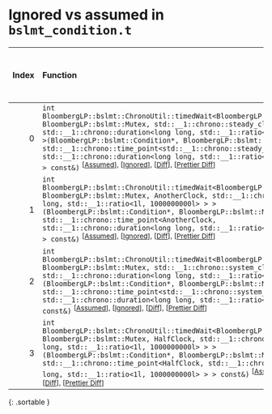 # Ignored vs assumed in `bslmt_condition.t`

<script src="../sorttable.js"></script>

|   Index | Function                                                                                                                                                                                                                                                                                                                                                                                                                                                                                                                                        |   Difference in number of lines |   Function size difference in bytes |   Number of lines in assumed build | Number of bytes in assumed build   |   Number of lines in ignored build | Number of bytes in ignored build   |
|--------:|:------------------------------------------------------------------------------------------------------------------------------------------------------------------------------------------------------------------------------------------------------------------------------------------------------------------------------------------------------------------------------------------------------------------------------------------------------------------------------------------------------------------------------------------------|--------------------------------:|------------------------------------:|-----------------------------------:|:-----------------------------------|-----------------------------------:|:-----------------------------------|
|       0 | `int BloombergLP::bslmt::ChronoUtil::timedWait<BloombergLP::bslmt::Condition, BloombergLP::bslmt::Mutex, std::__1::chrono::steady_clock, std::__1::chrono::duration<long long, std::__1::ratio<1l, 1000000000l> > >(BloombergLP::bslmt::Condition*, BloombergLP::bslmt::Mutex*, std::__1::chrono::time_point<std::__1::chrono::steady_clock, std::__1::chrono::duration<long long, std::__1::ratio<1l, 1000000000l> > > const&)` <sup>\[[Assumed](0-assume)\], \[[Ignored](0-none)\], \[[Diff](0.diff.html)\], \[[Prettier Diff](0-diff.html)\] |                              -7 |                                 -32 |                                400 | 4,205,648                          |                                432 | 4,205,648                          |
|       1 | `int BloombergLP::bslmt::ChronoUtil::timedWait<BloombergLP::bslmt::Condition, BloombergLP::bslmt::Mutex, AnotherClock, std::__1::chrono::duration<long long, std::__1::ratio<1l, 1000000000l> > >(BloombergLP::bslmt::Condition*, BloombergLP::bslmt::Mutex*, std::__1::chrono::time_point<AnotherClock, std::__1::chrono::duration<long long, std::__1::ratio<1l, 1000000000l> > > const&)` <sup>\[[Assumed](1-assume)\], \[[Ignored](1-none)\], \[[Diff](1.diff.html)\], \[[Prettier Diff](1-diff.html)\]                                     |                              -8 |                                 -32 |                                224 | 4,206,464                          |                                256 | 4,206,528                          |
|       2 | `int BloombergLP::bslmt::ChronoUtil::timedWait<BloombergLP::bslmt::Condition, BloombergLP::bslmt::Mutex, std::__1::chrono::system_clock, std::__1::chrono::duration<long long, std::__1::ratio<1l, 1000000l> > >(BloombergLP::bslmt::Condition*, BloombergLP::bslmt::Mutex*, std::__1::chrono::time_point<std::__1::chrono::system_clock, std::__1::chrono::duration<long long, std::__1::ratio<1l, 1000000l> > > const&)` <sup>\[[Assumed](2-assume)\], \[[Ignored](2-none)\], \[[Diff](2.diff.html)\], \[[Prettier Diff](2-diff.html)\]       |                              -8 |                                 -32 |                                416 | 4,206,048                          |                                448 | 4,206,080                          |
|       3 | `int BloombergLP::bslmt::ChronoUtil::timedWait<BloombergLP::bslmt::Condition, BloombergLP::bslmt::Mutex, HalfClock, std::__1::chrono::duration<long long, std::__1::ratio<1l, 1000000000l> > >(BloombergLP::bslmt::Condition*, BloombergLP::bslmt::Mutex*, std::__1::chrono::time_point<HalfClock, std::__1::chrono::duration<long long, std::__1::ratio<1l, 1000000000l> > > const&)` <sup>\[[Assumed](3-assume)\], \[[Ignored](3-none)\], \[[Diff](3.diff.html)\], \[[Prettier Diff](3-diff.html)\]                                           |                              -9 |                                 -32 |                                224 | 4,206,688                          |                                256 | 4,206,784                          |
{: .sortable }
